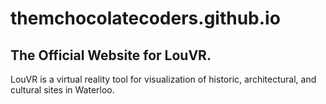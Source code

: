 # themchocolatecoders.github.io
The Official Website for LouVR.
-------------------------------------------------------------------------
LouVR is a virtual reality tool for visualization of historic, architectural, and cultural sites in Waterloo.
